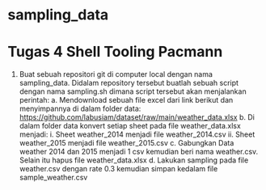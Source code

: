 # sampling_data
Tugas 4  Shell Tooling Pacmann
================================
1. Buat sebuah repositori git di computer local dengan nama sampling_data. Didalam repository tersebut buatlah sebuah script dengan nama sampling.sh dimana script tersebut akan menjalankan perintah:
a. Mendownload sebuah file excel dari link berikut dan menyimpannya di dalam folder data: https://github.com/labusiam/dataset/raw/main/weather_data.xlsx
b. Di dalam folder data konvert setiap sheet pada file weather_data.xlsx menjadi:
i. Sheet weather_2014 menjadi file weather_2014.csv
ii. Sheet weather_2015 menjadi file weather_2015.csv
c. Gabungkan Data weather 2014 dan 2015 menjadi 1 csv kemudian beri nama weather.csv. Selain itu hapus file weather_data.xlsx
d. Lakukan sampling pada file weather.csv dengan rate 0.3 kemudian simpan kedalam file sample_weather.csv
